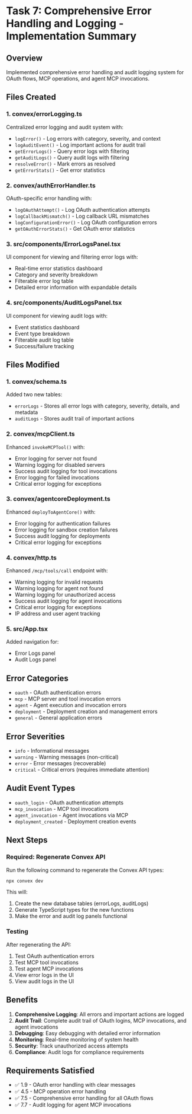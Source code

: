# Task 7: Comprehensive Error Handling and Logging - Implementation Summary

## Overview
Implemented comprehensive error handling and audit logging system for OAuth flows, MCP operations, and agent MCP invocations.

## Files Created

### 1. convex/errorLogging.ts
Centralized error logging and audit system with:
- `logError()` - Log errors with category, severity, and context
- `logAuditEvent()` - Log important actions for audit trail
- `getErrorLogs()` - Query error logs with filtering
- `getAuditLogs()` - Query audit logs with filtering
- `resolveError()` - Mark errors as resolved
- `getErrorStats()` - Get error statistics

### 2. convex/authErrorHandler.ts
OAuth-specific error handling with:
- `logOAuthAttempt()` - Log OAuth authentication attempts
- `logCallbackMismatch()` - Log callback URL mismatches
- `logConfigurationError()` - Log OAuth configuration errors
- `getOAuthErrorStats()` - Get OAuth error statistics

### 3. src/components/ErrorLogsPanel.tsx
UI component for viewing and filtering error logs with:
- Real-time error statistics dashboard
- Category and severity breakdown
- Filterable error log table
- Detailed error information with expandable details

### 4. src/components/AuditLogsPanel.tsx
UI component for viewing audit logs with:
- Event statistics dashboard
- Event type breakdown
- Filterable audit log table
- Success/failure tracking

## Files Modified

### 1. convex/schema.ts
Added two new tables:
- `errorLogs` - Stores all error logs with category, severity, details, and metadata
- `auditLogs` - Stores audit trail of important actions

### 2. convex/mcpClient.ts
Enhanced `invokeMCPTool()` with:
- Error logging for server not found
- Warning logging for disabled servers
- Success audit logging for tool invocations
- Error logging for failed invocations
- Critical error logging for exceptions

### 3. convex/agentcoreDeployment.ts
Enhanced `deployToAgentCore()` with:
- Error logging for authentication failures
- Error logging for sandbox creation failures
- Success audit logging for deployments
- Critical error logging for exceptions

### 4. convex/http.ts
Enhanced `/mcp/tools/call` endpoint with:
- Warning logging for invalid requests
- Warning logging for agent not found
- Warning logging for unauthorized access
- Success audit logging for agent invocations
- Critical error logging for exceptions
- IP address and user agent tracking

### 5. src/App.tsx
Added navigation for:
- Error Logs panel
- Audit Logs panel

## Error Categories
- `oauth` - OAuth authentication errors
- `mcp` - MCP server and tool invocation errors
- `agent` - Agent execution and invocation errors
- `deployment` - Deployment creation and management errors
- `general` - General application errors

## Error Severities
- `info` - Informational messages
- `warning` - Warning messages (non-critical)
- `error` - Error messages (recoverable)
- `critical` - Critical errors (requires immediate attention)

## Audit Event Types
- `oauth_login` - OAuth authentication attempts
- `mcp_invocation` - MCP tool invocations
- `agent_invocation` - Agent invocations via MCP
- `deployment_created` - Deployment creation events

## Next Steps

### Required: Regenerate Convex API
Run the following command to regenerate the Convex API types:
```bash
npx convex dev
```

This will:
1. Create the new database tables (errorLogs, auditLogs)
2. Generate TypeScript types for the new functions
3. Make the error and audit log panels functional

### Testing
After regenerating the API:
1. Test OAuth authentication errors
2. Test MCP tool invocations
3. Test agent MCP invocations
4. View error logs in the UI
5. View audit logs in the UI

## Benefits
1. **Comprehensive Logging**: All errors and important actions are logged
2. **Audit Trail**: Complete audit trail of OAuth logins, MCP invocations, and agent invocations
3. **Debugging**: Easy debugging with detailed error information
4. **Monitoring**: Real-time monitoring of system health
5. **Security**: Track unauthorized access attempts
6. **Compliance**: Audit logs for compliance requirements

## Requirements Satisfied
- ✅ 1.9 - OAuth error handling with clear messages
- ✅ 4.5 - MCP operation error handling
- ✅ 7.5 - Comprehensive error handling for all OAuth flows
- ✅ 7.7 - Audit logging for agent MCP invocations
